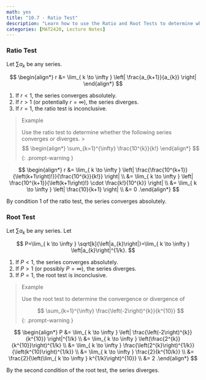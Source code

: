 ```yaml
---
math: yes
title: "10.7 - Ratio Test"
description: "Learn how to use the Ratio and Root Tests to determine whether an infinite series converges or diverges, with clear examples that walk through each step of the process."
categories: [MAT2420, Lecture Notes]
---
```


### Ratio Test

Let $\sum a_{k}$ be any series.

$$
\begin{align*}
r &= \lim_{ k \to \infty } \left| \frac{a_{k+1}}{a_{k}} \right|
\end{align*}
$$

1. If $r < 1$, the series converges absolutely.
2. If $r > 1$ (or potentially $r=\infty$), the series diverges.
3. If $r=1$, the ratio test is inconclusive.

> Example
>
> Use the ratio test to determine whether the following series converges or diverges. > $$
> \begin{align*}
> \sum_{k=1}^{\infty} \frac{10^{k}}{k!}
> \end{align*}
> $$
{: .prompt-warning }

$$
\begin{align*}
r &= \lim_{ k \to \infty } \left| \frac{\frac{10^{k+1}}{\left(k+1\right)!}}{\frac{10^{k}}{k!}} \right| \\
&= \lim_{ k \to \infty } \left| \frac{10^{k+1}}{\left(k+1\right)!} \cdot \frac{k!}{10^{k}} \right| \\
&= \lim_{ k \to \infty } \left| \frac{10}{k+1} \right| \\
&= 0
.\end{align*}
$$

By condition 1 of the ratio test, the series converges absolutely.

### Root Test

Let $\sum a_{k}$ be any series.
Let

$$
P=\lim_{ k \to \infty } \sqrt[k]{\left|a_{k}\right|}=\lim_{ k \to \infty } \left|a_{k}\right|^{1/k}.
$$

1. If $P<1$, the series converges absolutely.
2. If $P>1$ (or possibly $P=\infty$), the series diverges.
3. If $P=1$, the root test is inconclusive.

> Example
>
> Use the root test to determine the convergence or divergence of
>
> $$
> \sum_{k=1}^{\infty} \frac{\left(-2\right)^{k}}{k^{10}}
> $$
{: .prompt-warning }

$$
\begin{align*}
P &= \lim_{ k \to \infty }  \left| \frac{\left(-2\right)^{k}}{k^{10}} \right|^{1/k} \\
&= \lim_{ k \to \infty } \left(\frac{2^{k}}{k^{10}}\right)^{1/k} \\
&= \lim_{ k \to \infty } \frac{\left(2^{k}\right)^{1/k}}{\left(k^{10}\right)^{1/k}} \\
&= \lim_{ k \to \infty } \frac{2}{k^{10/k}} \\
&= \frac{2}{\left(\lim_{ k \to \infty } k^{1/k}\right)^{10}} \\
&= 2
.\end{align*}
$$

By the second condition of the root test, the series diverges.
